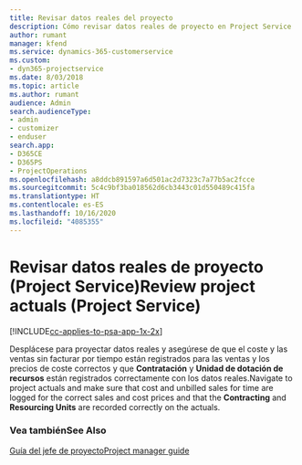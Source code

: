 ```yaml
---
title: Revisar datos reales del proyecto
description: Cómo revisar datos reales de proyecto en Project Service
author: rumant
manager: kfend
ms.service: dynamics-365-customerservice
ms.custom:
- dyn365-projectservice
ms.date: 8/03/2018
ms.topic: article
ms.author: rumant
audience: Admin
search.audienceType:
- admin
- customizer
- enduser
search.app:
- D365CE
- D365PS
- ProjectOperations
ms.openlocfilehash: a8ddcb891597a6d501ac2d7323c7a77b5ac2fcce
ms.sourcegitcommit: 5c4c9bf3ba018562d6cb3443c01d550489c415fa
ms.translationtype: HT
ms.contentlocale: es-ES
ms.lasthandoff: 10/16/2020
ms.locfileid: "4085355"
---
```

# <a name="review-project-actuals-project-service"></a><span data-ttu-id="82496-103">Revisar datos reales de proyecto (Project Service)</span><span class="sxs-lookup"><span data-stu-id="82496-103">Review project actuals (Project Service)</span></span>

[!INCLUDE[cc-applies-to-psa-app-1x-2x](../includes/cc-applies-to-psa-app-1x-2x.md)]

<span data-ttu-id="82496-104">Desplácese para proyectar datos reales y asegúrese de que el coste y las ventas sin facturar por tiempo están registrados para las ventas y los precios de coste correctos y que **Contratación** y **Unidad de dotación de recursos** están registrados correctamente con los datos reales.</span><span class="sxs-lookup"><span data-stu-id="82496-104">Navigate to project actuals and make sure that cost and unbilled sales for time are logged for the correct sales and cost prices and that the **Contracting** and **Resourcing Units** are recorded correctly on the actuals.</span></span>  
  
### <a name="see-also"></a><span data-ttu-id="82496-105">Vea también</span><span class="sxs-lookup"><span data-stu-id="82496-105">See Also</span></span>  
 [<span data-ttu-id="82496-106">Guía del jefe de proyecto</span><span class="sxs-lookup"><span data-stu-id="82496-106">Project manager guide</span></span>](../psa/project-manager-guide.md)
